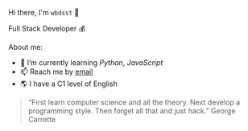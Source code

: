 Hi there, I'm ``wbdsst`` :wave:

Full Stack Developer :moneybag:

About me:

- 🌱 I’m currently learning *Python*, *JavaScript*
- 📫 Reach me by  [email](wbdsst.w@gmail.com)
- :earth_americas: I have a C1 level of English

>“First learn computer science and all the theory. Next develop a programming style. Then forget all that and just hack.”
>George Carrette
